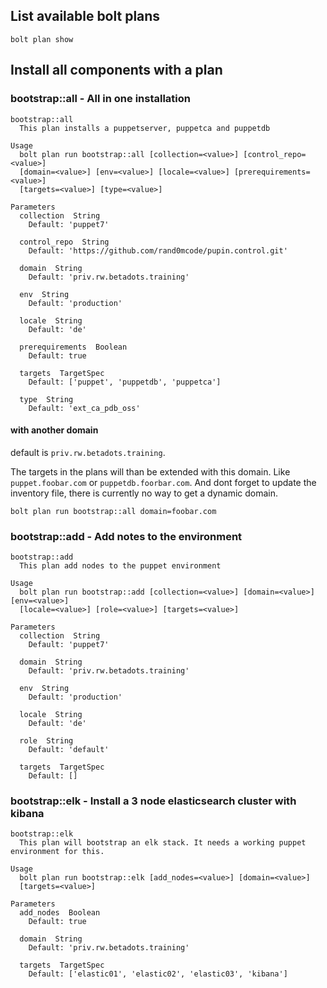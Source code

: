 ## List available bolt plans

```
bolt plan show
```

## Install all components with a plan

### bootstrap::all - All in one installation

```
bootstrap::all
  This plan installs a puppetserver, puppetca and puppetdb

Usage
  bolt plan run bootstrap::all [collection=<value>] [control_repo=<value>]
  [domain=<value>] [env=<value>] [locale=<value>] [prerequirements=<value>]
  [targets=<value>] [type=<value>]

Parameters
  collection  String
    Default: 'puppet7'

  control_repo  String
    Default: 'https://github.com/rand0mcode/pupin.control.git'

  domain  String
    Default: 'priv.rw.betadots.training'

  env  String
    Default: 'production'

  locale  String
    Default: 'de'

  prerequirements  Boolean
    Default: true

  targets  TargetSpec
    Default: ['puppet', 'puppetdb', 'puppetca']

  type  String
    Default: 'ext_ca_pdb_oss'
```

#### with another domain

default is `priv.rw.betadots.training`.

The targets in the plans will than be extended with this domain. Like `puppet.foobar.com` or `puppetdb.foorbar.com`. And dont forget to update the inventory file,
there is currently no way to get a dynamic domain.

```
bolt plan run bootstrap::all domain=foobar.com
```

### bootstrap::add - Add notes to the environment

```
bootstrap::add
  This plan add nodes to the puppet environment

Usage
  bolt plan run bootstrap::add [collection=<value>] [domain=<value>] [env=<value>]
  [locale=<value>] [role=<value>] [targets=<value>]

Parameters
  collection  String
    Default: 'puppet7'

  domain  String
    Default: 'priv.rw.betadots.training'

  env  String
    Default: 'production'

  locale  String
    Default: 'de'

  role  String
    Default: 'default'

  targets  TargetSpec
    Default: []
```

### bootstrap::elk - Install a 3 node elasticsearch cluster with kibana

```
bootstrap::elk
  This plan will bootstrap an elk stack. It needs a working puppet environment for this.

Usage
  bolt plan run bootstrap::elk [add_nodes=<value>] [domain=<value>]
  [targets=<value>]

Parameters
  add_nodes  Boolean
    Default: true

  domain  String
    Default: 'priv.rw.betadots.training'

  targets  TargetSpec
    Default: ['elastic01', 'elastic02', 'elastic03', 'kibana']
```

